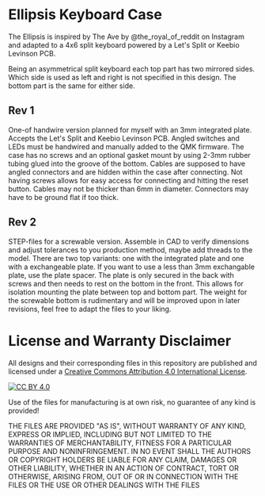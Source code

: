 Ellipsis Keyboard Case
===
The Ellipsis is inspired by The Ave by @the_royal_of_reddit on Instagram and adapted to a 4x6 split keyboard powered by a Let's Split or Keebio Levinson PCB.

Being an asymmetrical split keyboard each top part has two mirrored sides. Which side is used as left and right is not specified in this design. The bottom part is the same for either side.

Rev 1
---
One-of handwire version planned for myself with an 3mm integrated plate. Accepts the Let's Split and Keebio Levinson PCB. Angled switches and LEDs must be handwired and manually added to the QMK firmware. The case has no screws and an optional gasket mount by using 2-3mm rubber tubing glued into the groove of the bottom. Cables are supposed to have angled connectors and are hidden within the case after connecting. Not having screws allows for easy access for connecting and hitting the
reset button. Cables may not be thicker than 6mm in diameter. Connectors may have to be ground flat if too thick. 

Rev 2
---
STEP-files for a screwable version. Assemble in CAD to verify dimensions and adjust tolerances to you production method, maybe add threads to the model. There are two top variants: one with the integrated plate and one with a exchangeable plate. If you want to use a less than 3mm exchangable plate, use the plate spacer. The plate is only secured in the back with screws and then needs to rest on the bottom in the front. This allows for isolation mounting the plate between top and bottom part.
The weight for the screwable bottom is rudimentary and will be improved upon in later revisions, feel free to adapt the files to your liking.

License and Warranty Disclaimer
===
All designs and their corresponding files in this repository are published and licensed under a [Creative Commons Attribution 4.0 International
License][cc-by].

[![CC BY 4.0][cc-by-image]][cc-by]

Use of the files for manufacturing is at own risk, no guarantee of any kind is provided!

THE FILES ARE PROVIDED "AS IS", WITHOUT WARRANTY OF ANY KIND, EXPRESS OR IMPLIED, INCLUDING BUT NOT LIMITED TO THE WARRANTIES OF MERCHANTABILITY, FITNESS FOR A PARTICULAR PURPOSE AND NONINFRINGEMENT. IN NO EVENT SHALL THE AUTHORS OR COPYRIGHT HOLDERS BE LIABLE FOR ANY CLAIM, DAMAGES OR OTHER LIABILITY, WHETHER IN AN ACTION OF CONTRACT, TORT OR OTHERWISE, ARISING FROM, OUT OF OR IN CONNECTION WITH THE FILES OR THE USE OR OTHER DEALINGS WITH THE FILES

[cc-by]: http://creativecommons.org/licenses/by/4.0/
[cc-by-image]: https://i.creativecommons.org/l/by/4.0/88x31.png
